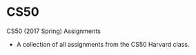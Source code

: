 # CS50
CS50 (2017 Spring) Assignments

- A collection of all assignments from the CS50 Harvard class.
